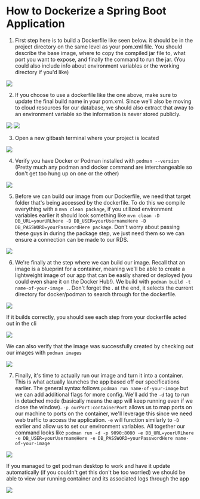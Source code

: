 # How to Dockerize a Spring Boot Application

1. First step here is to build a Dockerfile like seen below. it should be in the project directory on the same level as your pom.xml file. You should describe the base image, where to copy the compiled jar file to, what port you want to expose, and finally the command to run the jar. (You could also include info about environment variables or the working directory if you'd like)

![](./Assets/docker1.png)

2. If you choose to use a dockerfile like the one above, make sure to update the final build name in your pom.xml. Since we'll also be moving to cloud resources for our database, we should also extract that away to an environment variable so the information is never stored publicly.

![](./Assets/docker2.png)
![](./Assets/docker3.png)

3. Open a new gitbash terminal where your project is located

![](./Assets/docker4.png)

4. Verify you have Docker or Podman installed with `podman --version` (Pretty much any podman and docker command are interchangeable so don't get too hung up on one or the other)

![](./Assets/docker5.png)

5. Before we can build our image from our Dockerfile, we need that target folder that's being accessed by the dockerfile. To do this we compile everything with a `mvn clean package`, if you utilized environment variables earlier it should look something like `mvn clean -D DB_URL=yourURLhere -D DB_USER=yourUsernameHere -D DB_PASSWORD=yourPasswordHere package`. Don't worry about passing these guys in during the package step, we just need them so we can ensure a connection can be made to our RDS.

![](./Assets/docker6.png)

6. We're finally at the step where we can build our image. Recall that an image is a blueprint for a container, meaning we'll be able to create a lightweight image of our app that can be easily shared or deployed (you could even share it on the Docker Hub!). We build with `podman build -t name-of-your-image .`. Don't forget the . at the end, it selects the current directory for docker/podman to search through for the dockerfile.

![](./Assets/docker7.png)

If it builds correctly, you should see each step from your dockerfile acted out in the cli

![](./Assets/docker8.png)

We can also verify that the image was successfully created by checking out our images with `podman images`

![](./Assets/docker9.png)

7. Finally, it's time to actually run our image and turn it into a container. This is what actually launches the app based off our specifications earlier. The general syntax follows `podman run name-of-your-image` but we can add additional flags for more config. We'll add the `-d` tag to run in detached mode (basically means the app will keep running even if we close the window). `-p ourPort:containerPort` allows us to map ports on our machine to ports on the container, we'll leverage this since we need web traffic to access the application. `-e` will function similarly to `-D` earlier and allow us to set our environment variables. All together our command looks like `podman run -d -p 9090:8080 -e DB_URL=yourURLhere -e DB_USER=yourUsernameHere -e DB_PASSWORD=yourPasswordHere name-of-your-image`

![](./Assets/docker10.png)

If you managed to get podman desktop to work and have it update automatically (if you couldn't get this don't be too worried) we should be able to view our running container and its associated logs through the app

![](./Assets/docker11.png)